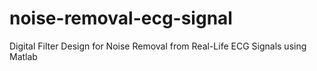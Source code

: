 # noise-removal-ecg-signal
Digital Filter Design for Noise Removal from Real-Life ECG Signals using Matlab
